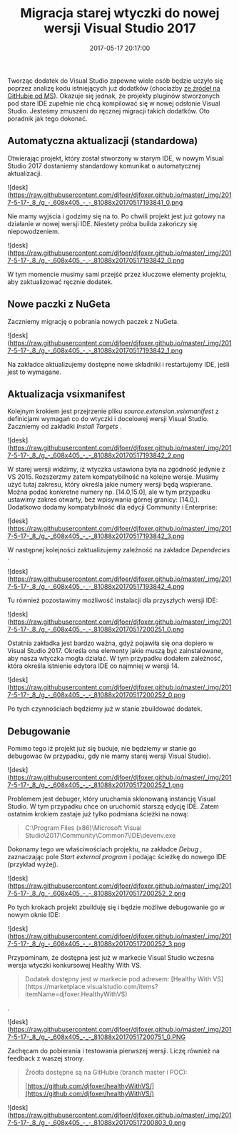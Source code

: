 ﻿---
layout:     post
title:      Migracja starej wtyczki do nowej wersji Visual Studio 2017
date:       2017-05-17 20:17:00
summary:    Tworząc dodatek do Visual Studio zapewne wiele osób będzie uczyło się poprzez analizę kodu istniejących już dodatków (chociażby ze źródeł na GitHubie od MS). Okazuje się jednak, że projekty pluginów stworzonych pod stare IDE zupełnie nie chcą kompilować się w nowej odsłonie Visual Studio. Jesteśmy z...
categories: oprogramowanie porady programowanie
---



Tworząc dodatek do Visual Studio zapewne wiele osób będzie uczyło się poprzez analizę kodu istniejących już dodatków (chociażby [ze źródeł na GitHubie od MS](https://github.com/Microsoft/VSSDK-Extensibility-Samples)). Okazuje się jednak, że projekty pluginów stworzonych pod stare IDE zupełnie nie chcą kompilować się w nowej odsłonie Visual Studio. Jesteśmy zmuszeni do ręcznej migracji takich dodatków. Oto poradnik jak tego dokonać.



## Automatyczna aktualizacji (standardowa)



Otwierając projekt, który został stworzony w starym IDE, w nowym Visual Studio 2017 dostaniemy standardowy komunikat o automatycznej aktualizacji.



![desk](https://raw.githubusercontent.com/djfoer/djfoxer.github.io/master/_img/2017-5-17-_8_/g_-_608x405_-_-_81088x20170517193841_0.png



Nie mamy wyjścia i godzimy się na to. Po chwili projekt jest już gotowy na działanie w nowej wersji IDE. Niestety próba builda zakończy się niepowodzeniem. 



![desk](https://raw.githubusercontent.com/djfoer/djfoxer.github.io/master/_img/2017-5-17-_8_/g_-_608x405_-_-_81088x20170517193842_0.png



W tym momencie musimy sami przejść przez kluczowe elementy projektu, aby zaktualizować ręcznie dodatek.



## Nowe paczki z NuGeta



Zaczniemy migrację o pobrania nowych paczek z NuGeta. 



![desk](https://raw.githubusercontent.com/djfoer/djfoxer.github.io/master/_img/2017-5-17-_8_/g_-_608x405_-_-_81088x20170517193842_1.png



Na zakładce aktualizujemy dostępne nowe składniki i restartujemy IDE, jeśli jest to wymagane.



## Aktualizacja vsixmanifest


Kolejnym krokiem jest przejrzenie pliku  *source.extension.vsixmanifest*  z definicjami wymagań co do wtyczki i docelowej wersji Visual Studio. Zaczniemy od zakładki  *Install Targets* .



![desk](https://raw.githubusercontent.com/djfoer/djfoxer.github.io/master/_img/2017-5-17-_8_/g_-_608x405_-_-_81088x20170517193842_2.png



W starej wersji widzimy, iż wtyczka ustawiona była na zgodność jedynie z VS 2015. Rozszerzmy zatem kompatybilność na kolejne wersje. Musimy użyć tutaj zakresu, który określa jakie numery wersji będą wspierane. Można podać konkretne numery np. [14.0,15.0], ale w tym przypadku ustawimy zakres otwarty, bez wpisywania górnej granicy: [14.0,). Dodatkowo dodamy kompatybilność dla edycji Community i Enterprise:



![desk](https://raw.githubusercontent.com/djfoer/djfoxer.github.io/master/_img/2017-5-17-_8_/g_-_608x405_-_-_81088x20170517193842_3.png



W następnej kolejności zaktualizujemy zależność na zakładce  *Dependecies* .



![desk](https://raw.githubusercontent.com/djfoer/djfoxer.github.io/master/_img/2017-5-17-_8_/g_-_608x405_-_-_81088x20170517193842_4.png



Tu również pozostawimy możliwość instalacji dla przyszłych wersji IDE:



![desk](https://raw.githubusercontent.com/djfoer/djfoxer.github.io/master/_img/2017-5-17-_8_/g_-_608x405_-_-_81088x20170517200251_0.png



Ostatnia zakładka jest bardzo ważna, gdyż pojawiła się ona dopiero w Visual Studio 2017. Określa ona elementy jakie muszą być zainstalowane, aby nasza wtyczka mogła działać. W tym przypadku dodałem zależność, która określa istnienie edytora IDE co najmniej w wersji 14.



![desk](https://raw.githubusercontent.com/djfoer/djfoxer.github.io/master/_img/2017-5-17-_8_/g_-_608x405_-_-_81088x20170517200252_0.png



Po tych czynnościach będziemy już w stanie zbuildować dodatek. 




## Debugowanie


Pomimo tego iż projekt już się buduje, nie będziemy w stanie go debugowac (w przypadku, gdy nie mamy starej wersji Visual Studio).



![desk](https://raw.githubusercontent.com/djfoer/djfoxer.github.io/master/_img/2017-5-17-_8_/g_-_608x405_-_-_81088x20170517200252_1.png



Problemem jest debuger, który uruchamia sklonowaną instancję Visual Studio. W tym przypadku chce on uruchomić starszą edycję IDE. Zatem ostatnim krokiem zastaje już tylko podmiana ścieżki na nową:

 <blockquote>
<p>C:\Program Files (x86)\Microsoft Visual Studio\2017\Community\Common7\IDE\devenv.exe</p>
</blockquote>

Dokonamy tego we właściwościach projektu, na zakładce  *Debug* , zaznaczając pole  *Start external program*  i podając ścieżkę do nowego IDE (przykład wyżej).



![desk](https://raw.githubusercontent.com/djfoer/djfoxer.github.io/master/_img/2017-5-17-_8_/g_-_608x405_-_-_81088x20170517200252_2.png



Po tych krokach projekt zbuilduję się i będzie możliwe debugowanie go w nowym oknie IDE:



![desk](https://raw.githubusercontent.com/djfoer/djfoxer.github.io/master/_img/2017-5-17-_8_/g_-_608x405_-_-_81088x20170517200252_3.png





Przypominam, że dostępna jest już w markecie Visual Studio wczesna wersja wtyczki konkursowej Healthy With VS.

<blockquote>
<p>Dodatek dostępny jest w markecie pod adresem: [Healthy With VS](https://marketplace.visualstudio.com/items?itemName=djfoxer.HealthyWithVS)



</p>
</blockquote>.



![desk](https://raw.githubusercontent.com/djfoer/djfoxer.github.io/master/_img/2017-5-17-_8_/g_-_608x405_-_-_81088x20170517200751_0.PNG




Zachęcam do pobierania i testowania pierwszej wersji. Liczę również na feedback z waszej strony.

<blockquote>
<p>Źródła dostępne są na GitHubie (branch master i POC):

[https://github.com/djfoxer/healthyWithVS/](https://github.com/djfoxer/healthyWithVS/)</p>
</blockquote>


![desk](https://raw.githubusercontent.com/djfoer/djfoxer.github.io/master/_img/2017-5-17-_8_/g_-_608x405_-_-_81088x20170517200803_0.png

